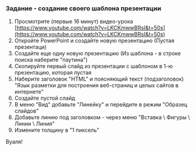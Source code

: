 ### Задание - создание своего шаблона презентации

1. Просмотрите (первые 16 минут) видео-урока [https://www.youtube.com/watch?v=LKCKmwwBRsI&t=50s](https://www.youtube.com/watch?v=LKCKmwwBRsI&t=50s)
2. Откройте PowerPoint и создайте новую презентацию (Пустая презентаци)
3. Создайте еще одну новую презентацию (Из шаблона - в строке поиска наберите "паутина")
4. Скопируйте первый слайд из презентации с шаблоном в 1-ю презентацию, которая пустая
5. Наберите заголовок "HTML" и поясняющий текст (подзаголовок) "Язык разметки для построения веб-страниц и целых сайтов в интернете"
6. Создайте пустой слайд
7. В меню "Вид" добавьте "Линейку" и перейдите в режим "Образец слайдов"
8. Добавьте линию под заголовком - через меню "Вставка \ Фигуры \ Линии \ Линия"
9. Измените толщину в "1 пиксель"

Вуаля!

